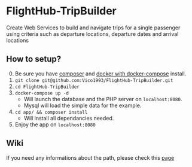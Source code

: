 # FlightHub-TripBuilder
Create Web Services to ​build and navigate trips​ for a single passenger using criteria such as departure locations, departure dates and arrival locations

## How to setup?

0. Be sure you have [composer](https://getcomposer.org/download/) and [docker with docker-compose](https://docs.docker.com/compose/install/) install.
1. `git clone git@github.com:Vico1993/FlightHub-TripBuilder.git`
2. `cd FlightHub-TripBuilder`
3. `docker-compose up -d`
    - Will launch the database and the PHP server on `localhost:8080`.
    - Mysql will load the simple data for the example.
4. `cd app/ && composer install`
    - Will install all dependancies needed.
5. Enjoy the app on `localhost:8080`

## Wiki

If you need any informations about the path, please check this [page](https://github.com/Vico1993/FlightHub-TripBuilder/wiki)